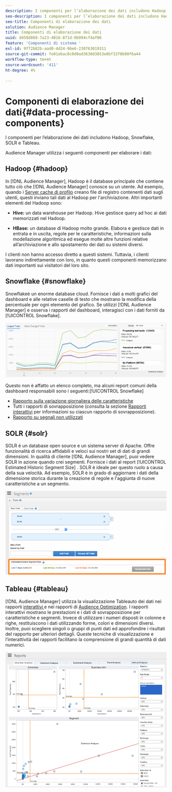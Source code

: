 ```yaml
---
description: I componenti per l’elaborazione dei dati includono Hadoop, Snowflake, SOLR e Tableau.
seo-description: I componenti per l’elaborazione dei dati includono Hadoop, Snowflake, SOLR e Tableau.
seo-title: Componenti di elaborazione dei dati
solution: Audience Manager
title: Componenti di elaborazione dei dati
uuid: d458d869-7a23-4016-871d-0b994cf4af06
feature: 'Componenti di sistema '
exl-id: 9ff2b82b-aad0-4d24-96e6-230763019311
source-git-commit: fe01ebac8c0d0ad3630d3853e0bf32f0b00f6a44
workflow-type: tm+mt
source-wordcount: '411'
ht-degree: 4%

---
```


# Componenti di elaborazione dei dati{#data-processing-components}

I componenti per l’elaborazione dei dati includono Hadoop, Snowflake, SOLR e Tableau.

<!-- 

c_comproc.xml

 -->

Audience Manager utilizza i seguenti componenti per elaborare i dati:

## Hadoop {#hadoop}

In [!DNL Audience Manager], Hadoop è il database principale che contiene tutto ciò che [!DNL Audience Manager] conosce su un utente. Ad esempio, quando i [Server cache di profilo](../../reference/system-components/components-data-collection.md) creano file di registro contenenti dati sugli utenti, questi inviano tali dati al Hadoop per l&#39;archiviazione. Altri importanti elementi del Hadoop sono:

* **Hive:** un data warehouse per Hadoop. Hive gestisce query ad hoc ai dati memorizzati nel Hadoop.

* **HBase:** un database di Hadoop molto grande. Elabora e gestisce dati in entrata e in uscita, regole per le caratteristiche, informazioni sulla modellazione algoritmica ed esegue molte altre funzioni relative all’archiviazione e allo spostamento dei dati su sistemi diversi.

I clienti non hanno accesso diretto a questi sistemi. Tuttavia, i clienti lavorano indirettamente con loro, in quanto questi componenti memorizzano dati importanti sui visitatori del loro sito.

## Snowflake {#snowflake}

[](https://www.snowflake.net/) Snowflakeè un enorme database cloud. Fornisce i dati a molti grafici del dashboard e alle relative caselle di testo che mostrano la modifica della percentuale per ogni elemento del grafico. Se utilizzi [!DNL Audience Manager] e osserva i rapporti del dashboard, interagisci con i dati forniti da [!UICONTROL Snowflake].



![](assets/dashboardreport.png)

Questo non è affatto un elenco completo, ma alcuni report comuni della dashboard responsabili sono i seguenti:[!UICONTROL Snowflake]

* [Rapporto sulla variazione giornaliera delle caratteristiche](/help/using/reporting/audience-optimization-reports/daily-trait-variation-report.md)
* Tutti i rapporti di sovrapposizione (consulta la sezione [Rapporti interattivi](/help/using/reporting/dynamic-reports/dynamic-reports.md) per informazioni su ciascun rapporto di sovrapposizione).
* [Rapporto su segnali non utilizzati](/help/using/reporting/dynamic-reports/unused-signals.md)

## SOLR {#solr}

SOLR è un database open source e un sistema server di Apache. Offre funzionalità di ricerca affidabili e veloci sui nostri set di dati di grandi dimensioni. In qualità di cliente [!DNL Audience Manager], puoi vedere SOLR in azione quando crei segmenti. Fornisce i dati al report [!UICONTROL Estimated Historic Segment Size] . SOLR è ideale per questo ruolo a causa della sua velocità. Ad esempio, SOLR è in grado di aggiornare i dati della dimensione storica durante la creazione di regole e l&#39;aggiunta di nuove caratteristiche a un segmento.



![](assets/audsize.png)

## Tableau {#tableau}

[!DNL Audience Manager] utilizza la visualizzazione  [](https://www.tableausoftware.com/) Tableauto dei dati nei rapporti  [interattivi ](../../reporting/dynamic-reports/dynamic-reports.md#interactive-and-overlap-reports) e nei rapporti di  [Audience Optimization](../../reporting/audience-optimization-reports/audience-optimization-reports.md). I rapporti interattivi mostrano le prestazioni e i dati di sovrapposizione per caratteristiche e segmenti. Invece di utilizzare i numeri disposti in colonne e righe, restituiscono i dati utilizzando forme, colori e dimensioni diversi. Inoltre, puoi scegliere singoli o gruppi di punti dati ed approfondire i risultati del rapporto per ulteriori dettagli. Queste tecniche di visualizzazione e l’interattività dei rapporti facilitano la comprensione di grandi quantità di dati numerici.



![](assets/advertiser_analytics.png)
